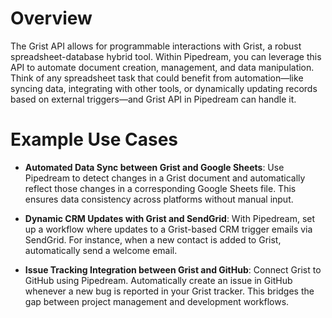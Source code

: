 # Overview

The Grist API allows for programmable interactions with Grist, a robust spreadsheet-database hybrid tool. Within Pipedream, you can leverage this API to automate document creation, management, and data manipulation. Think of any spreadsheet task that could benefit from automation—like syncing data, integrating with other tools, or dynamically updating records based on external triggers—and Grist API in Pipedream can handle it.

# Example Use Cases

- **Automated Data Sync between Grist and Google Sheets**: Use Pipedream to detect changes in a Grist document and automatically reflect those changes in a corresponding Google Sheets file. This ensures data consistency across platforms without manual input.

- **Dynamic CRM Updates with Grist and SendGrid**: With Pipedream, set up a workflow where updates to a Grist-based CRM trigger emails via SendGrid. For instance, when a new contact is added to Grist, automatically send a welcome email.

- **Issue Tracking Integration between Grist and GitHub**: Connect Grist to GitHub using Pipedream. Automatically create an issue in GitHub whenever a new bug is reported in your Grist tracker. This bridges the gap between project management and development workflows.

